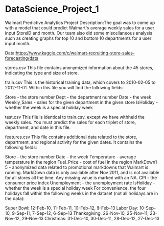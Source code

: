 # DataScience_Project_1
Walmart Predictive Analytics Project
Description:The goal was to come up with a model that could predict Walmart's average weekly sales for a user input StoreID and month. Our team also did some miscellaneous analysis such as creating graphs for top 10 and bottom 10 departments for a user input month.

Data:https://www.kaggle.com/c/walmart-recruiting-store-sales-forecasting/data

stores.csv
This file contains anonymized information about the 45 stores, indicating the type and size of store.

train.csv
This is the historical training data, which covers to 2010-02-05 to 2012-11-01. Within this file you will find the following fields:

Store - the store number
Dept - the department number
Date - the week
Weekly_Sales -  sales for the given department in the given store
IsHoliday - whether the week is a special holiday week

test.csv
This file is identical to train.csv, except we have withheld the weekly sales. You must predict the sales for each triplet of store, department, and date in this file.

features.csv
This file contains additional data related to the store, department, and regional activity for the given dates. It contains the following fields:

Store - the store number
Date - the week
Temperature - average temperature in the region
Fuel_Price - cost of fuel in the region
MarkDown1-5 - anonymized data related to promotional markdowns that Walmart is running. MarkDown data is only available after Nov 2011, and is not available for all stores all the time. Any missing value is marked with an NA.
CPI - the consumer price index
Unemployment - the unemployment rate
IsHoliday - whether the week is a special holiday week
For convenience, the four holidays fall within the following weeks in the dataset (not all holidays are in the data):

Super Bowl: 12-Feb-10, 11-Feb-11, 10-Feb-12, 8-Feb-13
Labor Day: 10-Sep-10, 9-Sep-11, 7-Sep-12, 6-Sep-13
Thanksgiving: 26-Nov-10, 25-Nov-11, 23-Nov-12, 29-Nov-13
Christmas: 31-Dec-10, 30-Dec-11, 28-Dec-12, 27-Dec-13

